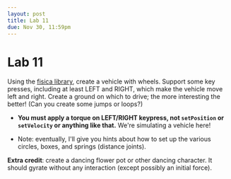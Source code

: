 ```yaml
---
layout: post
title: Lab 11
due: Nov 30, 11:59pm
---
```


# Lab 11

Using the [fisica library](/guides/2015-11-09-physics.html), create a vehicle with wheels. Support some key presses, including at least LEFT and RIGHT, which make the vehicle move left and right. Create a ground on which to drive; the more interesting the better! (Can you create some jumps or loops?)

- **You must apply a torque on LEFT/RIGHT keypress, not `setPosition` or `setVelocity` or anything like that.** We're simulating a vehicle here!

- Note: eventually, I'll give you hints about how to set up the various circles, boxes, and springs (distance joints).

**Extra credit**: create a dancing flower pot or other dancing character. It should gyrate without any interaction (except possibly an initial force).


